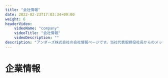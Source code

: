 ```yaml
---
title: "会社情報"
date: 2022-02-23T17:03:34+09:00
weight: 6
headerVideo: 
    videoName: "company"
    videoTitle: "会社情報"
    videoDescription: ""
description: "アンダーズ株式会社の会社情報ページです。当社代表取締役社長からのメッセージ、会社概要、沿革、経営理念をご覧いただけます。"
---
```


# 企業情報